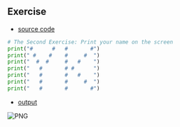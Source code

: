 ## Exercise
* [source code](https://github.com/yukangnineteen/computational_physics_N2014301020117/blob/master/Exercise-2/computaional_physics%20homework%202.py)
```python
# The Second Exercise: Print your name on the screen
print("#      #   #       #")
print(" #    #    #     #  ")
print("  #  #     #   #    ")
print("   #       # #      ")
print("   #       #   #    ")
print("   #       #     #  ")
print("   #       #       #")
```

* [output](https://github.com/yukangnineteen/computational_physics_N2014301020117/blob/master/Exercise-2/computational_physics%20homework%202.png)

![PNG](https://github.com/yukangnineteen/computational_physics_N2014301020117/blob/master/Exercise-2/computational_physics%20homework%202.png)
